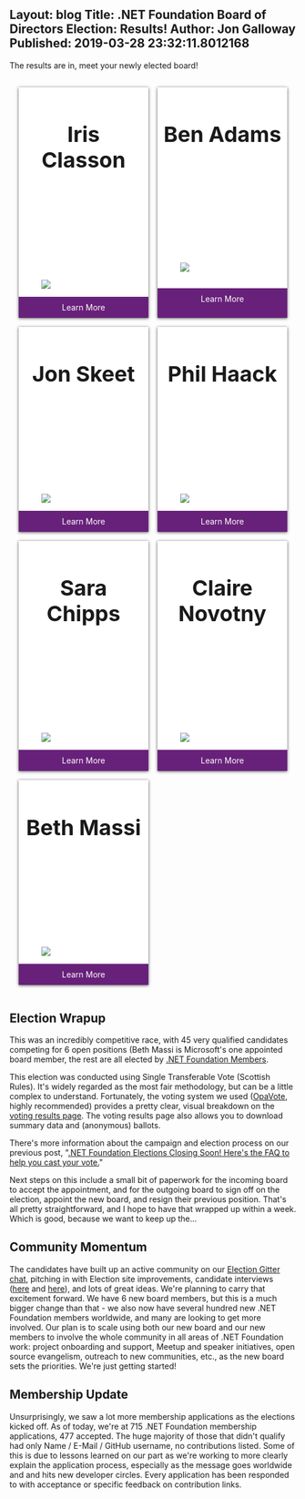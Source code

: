 Layout: blog
Title: .NET Foundation Board of Directors Election&#58; Results!
Author: Jon Galloway
Published: 2019-03-28 23:32:11.8012168
---
<p>The results are in, meet your newly elected board!</p>
<style type="text/css">.card-container {
display: grid;
padding: 1rem;
grid-template-columns: repeat(auto-fit, minmax(220px, 1fr));
grid-gap: 1rem;
}
.card {
display: grid;
}
.card .button {
align-self: end;
}
.card {
box-shadow: 0px 1px 5px #555;
background-color: white;
}
.card__title {
font-size: 2rem;
padding: .5rem;
text-align: center;
}
.card__description {
padding: .5rem;
line-height: 1.6em;
}
.card__button {
display: block;
background-color: #68217a;
padding: 10px 20px;
color: white;
text-decoration: none;
text-align: center;
transition: .3s ease-out;
}

.card__thumbnail {
text-align: center;
}

.card__thumbnail img {
height: 128px;
}
</style>
<section class="card-container">
<article class="card">
<header class="card__title">
<h3 id="iris-classon">Iris Classon</h3>
</header>

<figure class="card__thumbnail"><img src="assets/members/iris-classon.jpg" /></figure>
<a class="card__button" href="about/election/campaign-2019/iris-classon.html">Learn More</a></article>

<article class="card">
<header class="card__title">
<h3 id="ben-adams">Ben Adams</h3>
</header>

<figure class="card__thumbnail"><img src="assets/members/ben-adams.jpg" /></figure>
<a class="card__button" href="about/election/campaign-2019/ben-adams.html">Learn More</a></article>

<article class="card">
<header class="card__title">
<h3 id="jon-skeet">Jon Skeet</h3>
</header>

<figure class="card__thumbnail"><img src="assets/members/jon-skeet.jpg" /></figure>
<a class="card__button" href="about/election/campaign-2019/jon-skeet.html">Learn More</a></article>

<article class="card">
<header class="card__title">
<h3 id="phil-haack">Phil Haack</h3>
</header>

<figure class="card__thumbnail"><img src="assets/members/phil-haack.jpg" /></figure>
<a class="card__button" href="about/election/campaign-2019/phil-haack.html">Learn More</a></article>

<article class="card">
<header class="card__title">
<h3 id="sara-chipps">Sara Chipps</h3>
</header>

<figure class="card__thumbnail"><img src="assets/members/sara-chipps.png" /></figure>
<a class="card__button" href="about/election/campaign-2019/sara-chipps.html">Learn More</a></article>

<article class="card">
<header class="card__title">
<h3 id="claire-novotny">Claire Novotny</h3>
</header>

<figure class="card__thumbnail"><img src="assets/members/claire-novotny.jpg" /></figure>
<a class="card__button" href="about/election/campaign-2019/claire-novotny.html">Learn More</a></article>

<article class="card">
<header class="card__title">
<h3 id="beth-massi">Beth Massi</h3>
</header>

<figure class="card__thumbnail"><img src="assets/members/beth-massi.jpg" /></figure>
<a class="card__button" href="about/election/campaign-2019/beth-massi.html">Learn More</a></article>
</section>

<h2>Election Wrapup</h2>

<p>This was an incredibly competitive race, with 45 very qualified candidates competing for 6 open positions (Beth Massi is Microsoft's one appointed board member, the rest are all elected by <a href="https://dotnetfoundation.org/membership/become-a-member">.NET Foundation Members</a>.</p>

<p>This election was conducted using Single Transferable Vote (Scottish Rules). It's widely regarded as the most fair methodology, but can be a little complex to understand. Fortunately, the voting system we used (<a href="https://www.opavote.com">OpaVote</a>, highly recommended) provides a pretty clear, visual breakdown on the <a href="https://www.opavote.com/results/5042387845906432">voting results page</a>. The voting results page also allows you to download summary data and (anonymous) ballots.</p>

<p>There's more information about the campaign and election process on our previous post, "<a href="https://dotnetfoundation.org/blog/2019/03/26/net-foundation-elections-closing-soon-heres-the-faq-to-help-you-cast-your-vote">.NET Foundation Elections Closing Soon! Here's the FAQ to help you cast your vote.</a>"</p>

<p>Next steps on this include a small bit of paperwork for the incoming board to accept the appointment, and for the outgoing board to sign off on the election, appoint the new board, and resign their previous position. That's all pretty straightforward, and I hope to have that wrapped up within a week. Which is good, because we want to keep up the...</p>

<h2>Community Momentum</h2>

<p>The candidates have built up an active community on our <a href="https://gitter.im/dotnet-foundation/election">Election Gitter chat</a>, pitching in with Election site improvements, candidate interviews (<a href="https://soundcloud.com/schneidenbach">here</a>&nbsp;and <a href="https://soundcloud.com/andrewhoefling">here</a>), and lots of great ideas. We're planning to carry that excitement forward. We have 6 new board members, but this is a much bigger change than that - we also now have several hundred new .NET Foundation members worldwide, and many are looking to get more involved. Our plan is to scale using both our new board and our new members to involve the whole community in all areas of .NET Foundation work: project onboarding and support, Meetup and speaker initiatives, open source evangelism, outreach to new communities, etc., as the new board sets the priorities. We're just getting started!&nbsp;&nbsp;</p>

<h2>Membership Update</h2>

<p>Unsurprisingly, we saw a lot more membership applications&nbsp;as the elections kicked off. As of today, we're at 715 .NET Foundation membership applications, 477 accepted. The huge majority of those that didn't qualify had only Name / E-Mail / GitHub username, no contributions listed. Some of this is due to lessons learned on our part as we're working to more clearly explain the application process, especially as the message goes worldwide and and hits new developer circles. Every application has been responded to with&nbsp;acceptance or specific feedback on contribution links.&nbsp;</p>
